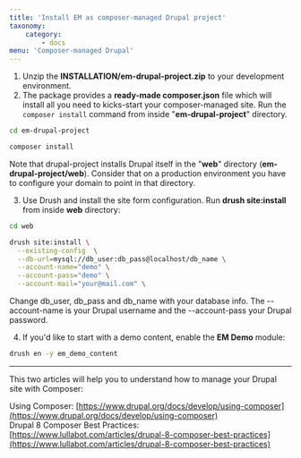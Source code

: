 ```yaml
---
title: 'Install EM as composer-managed Drupal project'
taxonomy:
    category:
        - docs
menu: 'Composer-managed Drupal'
---
```


1. Unzip the **INSTALLATION/em-drupal-project.zip** to your development environment.
2. The package provides a **ready-made composer.json** file which will install all you need to kicks-start your composer-managed site. Run the `composer install` command from inside "**em-drupal-project**" directory.

```sh
cd em-drupal-project

composer install
```

Note that drupal-project installs Drupal itself in the "**web**" directory (**em-drupal-project/web**). Consider that on a production environment you have to configure your domain to point in that directory.

3. Use Drush and install the site form configuration. Run **drush site:install** from inside **web** directory:

```sh
cd web

drush site:install \
  --existing-config  \
  --db-url=mysql://db_user:db_pass@localhost/db_name \
  --account-name="demo" \
  --account-pass="demo" \
  --account-mail="your@mail.com" \
```

Change db_user, db_pass and db_name with your database info. The --account-name is your Drupal username and the --account-pass your Drupal password.

4. If you'd like to start with a demo content, enable the **EM Demo** module:

```sh
drush en -y em_demo_content
```
---

This two articles will help you to understand how to manage your Drupal site with Composer:

Using Composer: [https://www.drupal.org/docs/develop/using-composer](https://www.drupal.org/docs/develop/using-composer) <br>
Drupal 8 Composer Best Practices: [https://www.lullabot.com/articles/drupal-8-composer-best-practices](https://www.lullabot.com/articles/drupal-8-composer-best-practices)
